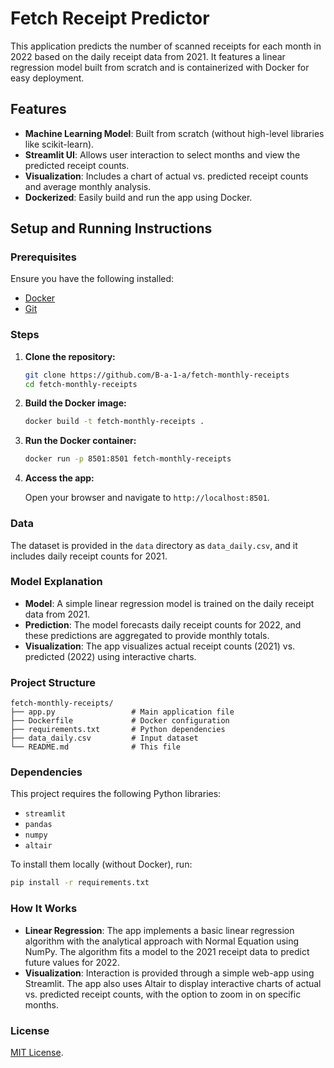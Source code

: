 
# Fetch Receipt Predictor

This application predicts the number of scanned receipts for each month in 2022 based on the daily receipt data from 2021. It features a linear regression model built from scratch and is containerized with Docker for easy deployment.

## Features

- **Machine Learning Model**: Built from scratch (without high-level libraries like scikit-learn).
- **Streamlit UI**: Allows user interaction to select months and view the predicted receipt counts.
- **Visualization**: Includes a chart of actual vs. predicted receipt counts and average monthly analysis.
- **Dockerized**: Easily build and run the app using Docker.

## Setup and Running Instructions

### Prerequisites

Ensure you have the following installed:

- [Docker](https://docs.docker.com/get-docker/)
- [Git](https://git-scm.com/)

### Steps

1. **Clone the repository:**

   ```bash
   git clone https://github.com/B-a-1-a/fetch-monthly-receipts
   cd fetch-monthly-receipts
   ```

2. **Build the Docker image:**

   ```bash
   docker build -t fetch-monthly-receipts . 
   ```

3. **Run the Docker container:**

   ```bash
   docker run -p 8501:8501 fetch-monthly-receipts
   ```

4. **Access the app:**

   Open your browser and navigate to `http://localhost:8501`.

### Data

The dataset is provided in the `data` directory as `data_daily.csv`, and it includes daily receipt counts for 2021.

### Model Explanation

- **Model**: A simple linear regression model is trained on the daily receipt data from 2021.
- **Prediction**: The model forecasts daily receipt counts for 2022, and these predictions are aggregated to provide monthly totals.
- **Visualization**: The app visualizes actual receipt counts (2021) vs. predicted (2022) using interactive charts.

### Project Structure

```
fetch-monthly-receipts/
├── app.py                 # Main application file
├── Dockerfile             # Docker configuration
├── requirements.txt       # Python dependencies
├── data_daily.csv         # Input dataset
└── README.md              # This file
```

### Dependencies

This project requires the following Python libraries:

- `streamlit`
- `pandas`
- `numpy`
- `altair`

To install them locally (without Docker), run:

```bash
pip install -r requirements.txt
```

### How It Works

- **Linear Regression**: The app implements a basic linear regression algorithm with the analytical approach with Normal Equation using NumPy. The algorithm fits a model to the 2021 receipt data to predict future values for 2022.
- **Visualization**: Interaction is provided through a simple web-app using Streamlit. The app also uses Altair to display interactive charts of actual vs. predicted receipt counts, with the option to zoom in on specific months.

### License
[MIT License](LICENSE).